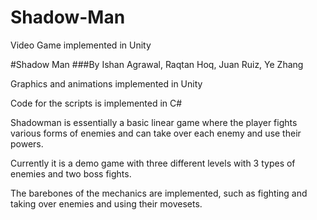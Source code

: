 # Shadow-Man
Video Game implemented in Unity

#Shadow Man ###By Ishan Agrawal, Raqtan Hoq, Juan Ruiz, Ye Zhang

Graphics and animations implemented in Unity

Code for the scripts is implemented in C#

Shadowman is essentially a basic linear game where the player fights various forms of enemies and can take over each enemy and use their powers.

Currently it is a demo game with three different levels with 3 types of enemies and two boss fights. 

The barebones of the mechanics are implemented, such as fighting and taking over enemies and using their movesets.
